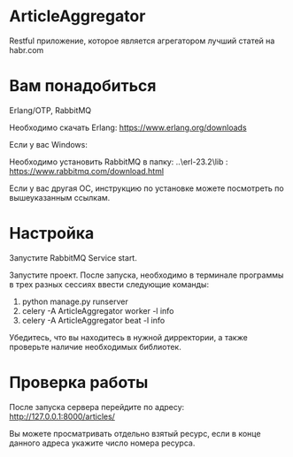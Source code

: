 # ArticleAggregator
Restful приложение, которое является агрегатором лучший статей на habr.com

# Вам понадобиться
Erlang/OTP, RabbitMQ  

Необходимо скачать Erlang: https://www.erlang.org/downloads

Если у вас Windows:

Необходимо  установить RabbitMQ в папку: ..\erl-23.2\lib : https://www.rabbitmq.com/download.html

Если у вас другая ОС, инструкцию по установке можете посмотреть по вышеуказанным ссылкам.

# Настройка
Запустите RabbitMQ Service start.

Запустите проект. После запуска, необходимо в терминале программы в трех разных сессиях ввести следующие команды:
1. python manage.py runserver 
2. celery -A ArticleAggregator worker  -l info
3. celery -A ArticleAggregator beat  -l info


Убедитесь, что вы находитесь в нужной дирректории, а также проверьте наличие необходимых библиотек.

# Проверка работы
После запуска сервера перейдите по адресу: http://127.0.0.1:8000/articles/

Вы можете просматривать отдельно взятый ресурс, если в конце данного адреса укажите число номера ресурса. 
